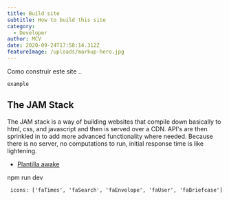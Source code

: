 ```yaml
---
title: Build site
subtitle: How to build this site
category:
  - Developer
author: MCV
date: 2020-09-24T17:58:14.312Z
featureImage: /uploads/markup-hero.jpg
---
```

Como construir este site ..

`example`

## The JAM Stack

The JAM stack is a way of building websites that compile down basically to html, css, and javascript and then is served over a CDN. API's are then sprinkled in to add more advanced functionality where needed. Because there is no server, no computations to run, initial response time is like lightening. 

- [Plantilla awake](https://github.com/manelcab/awake-template)


npm run dev

```
 icons: ['faTimes', 'faSearch', 'faEnvelope', 'faUser', 'faBriefcase']
 ```
